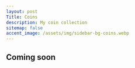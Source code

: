 ```yaml
---
layout: post
Title: Coins
description: My coin collection
sitemap: false
accent_image: /assets/img/sidebar-bg-coins.webp
---
```

## Coming soon
